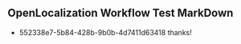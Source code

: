 ## OpenLocalization Workflow Test MarkDown
* 552338e7-5b84-428b-9b0b-4d7411d63418 thanks!

<!--HONumber=Sep16_HO1-->


